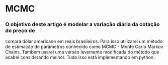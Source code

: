 # MCMC
### O objetivo deste artigo é modelar a variação diária da cotação do preço de
compra dólar americano em reais brasileiros. Para isso utilizarei um método de estimação de
parâmetros conhecido como MCMC - Monte Carlo Markov Chains. Também
usarei uma versão levemente modificada do método que acabei considerando
melhor. Tudo isso está implementando em python.
